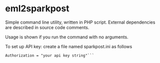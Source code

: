 # eml2sparkpost
Simple command line utility, written in PHP script.
External dependencies are described in source code comments.

Usage is shown if you run the command with no arguments.

To set up API key: create a file named sparkpost.ini as follows

```[SparkPost]
Authorization = "your api key string"```
